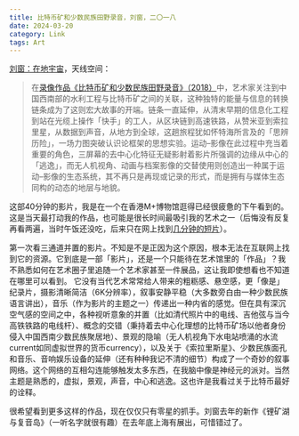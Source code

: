 ```yaml
---
title: 比特币矿和少数民族田野录音，刘窗，二〇一八
date: 2024-03-20
category: Link
tags: Art
---
```


[刘窗：在地宇宙](http://antenna-space.com/zh/zaidiyuzhou/)，天线空间：
> 在[录像作品《比特币矿和少数民族田野录音》（2018）](http://antenna-space.com/zh/artworks/bitebikuangheshaoshuminzutianyeluyin/)中，艺术家关注到中国西南部的水利工程与比特币矿之间的关联，这种独特的能量与信息的转换链条成为了这则宏大故事的开端。链条一直延伸，从清末早期的信息化工程到站在光缆上操作「快手」的工人，从区块链到高速铁路，从赞米亚到索拉里星，从数据到声音，从地方到全球，这趟旅程犹如怀特海所言及的「思辨历险」，一场力图突破认识论框架的思想实验。运动–影像在此过程中充当着重要的角色，三屏幕的去中心化特征无疑影射着影片所强调的边缘从中心的「逃逸」，而无人机视角、动画与档案影像的交替使用则创造出一种属于运动–影像的生态系统，其不再只是再现或记录的形式，而是拥有与媒体生态同构的动态的地层与地貌。

这部40分钟的影片，我是在一个在香港M+博物馆逛得已经很疲惫的下午看到的。这是当天最打动我的作品，也可能是很长时间最吸引我的艺术之一（后悔没有反复再看两遍，当时午饭还没吃，后来只在网上找到[几分钟的短片](https://vimeo.com/375786001)）。

第一次看三通道并置的影片。不知是不是正因为这个原因，根本无法在互联网上找到它的资源。它到底是一部「影片」，还是一个只能待在艺术馆里的「作品」？我不熟悉如何在艺术圈子里追随一个艺术家甚至一件展品，这让我即使想看也不知道在哪里可以看到。
它没有当代艺术常常给人带来的粗粝感、悬空感，更「像是」纪录片，摄影清晰简洁（6K分辨率），叙事安静平稳（大多数旁白由一种少数民族语言讲出），音乐（作为影片的主题之一）传递出一种内省的感觉。但在具有深沉空气感的空间之中，各种视听意象的并置（比如清代照片中的电线、吉他弦与当今高铁铁路的电线杆）、概念的交错（秉持着去中心化理想的比特币矿场以他者身份侵入中国西南少数民族聚居地）、景观的隐喻（无人机视角下水电站喷涌的水流current如同虚拟世界的货币currency），以及关于《索拉里斯星》、少数民族面孔和音乐、音响娱乐设备的延伸（还有种种我记不清的细节）构成了一个奇妙的叙事网络。这个网络的互相勾连能够触发太多东西，在我脑中像是神经元的派对。当然主题是熟悉的，虚拟，景观，声音，中心和逃逸。这也许是我看过关于比特币最好的诠释。

很希望看到更多这样的作品，现在仅仅只有零星的抓手。刘窗去年的新作《锂矿湖与复音岛》（一听名字就很有趣）在去年底上海有展出，可惜错过了。
